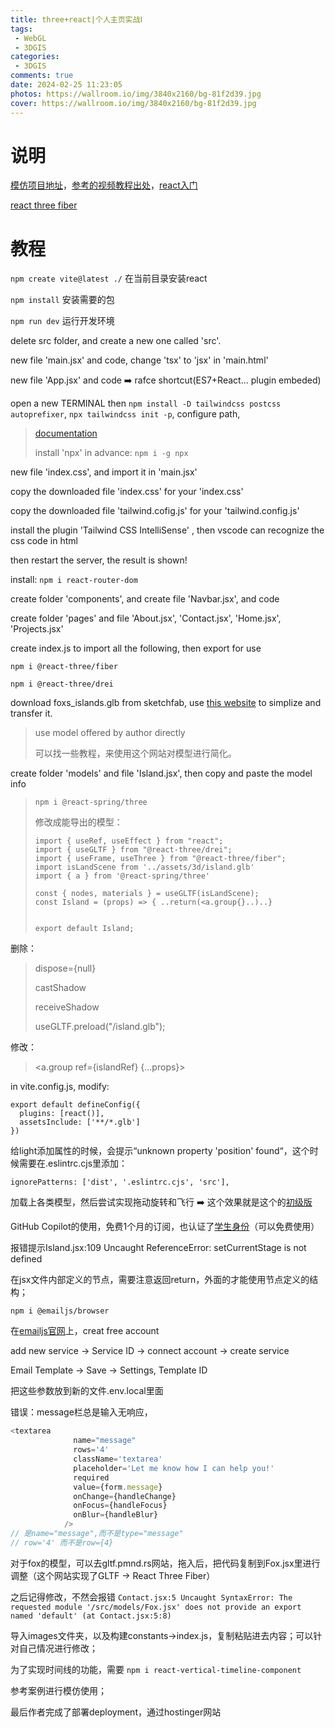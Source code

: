 ```yaml
---
title: three+react|个人主页实战Ⅰ
tags:
 - WebGL
 - 3DGIS
categories:
 - 3DGIS
comments: true
date: 2024-02-25 11:23:05
photos: https://wallroom.io/img/3840x2160/bg-81f2d39.jpg
cover: https://wallroom.io/img/3840x2160/bg-81f2d39.jpg
---
```

# 说明

[模仿项目地址](https://github.com/youxt-njnu/3d_portfolio_primary)，[参考的视频教程出处](https://www.youtube.com/watch?v=FkowOdMjvYo)，[react入门](https://juejin.cn/post/6960262593265025031)

[react three fiber](https://docs.pmnd.rs/react-three-fiber/getting-started/your-first-scene#adding-lights)

# 教程

`npm create vite@latest ./` 在当前目录安装react

`npm install` 安装需要的包

`npm run dev` 运行开发环境

delete src folder, and create a new one called 'src'.

new file 'main.jsx' and code, change 'tsx' to 'jsx' in 'main.html'

new file 'App.jsx' and code ➡️ rafce shortcut(ES7+React... plugin embeded)

open a new TERMINAL then `npm install -D tailwindcss postcss autoprefixer`, `npx tailwindcss init -p`, configure path,

> [documentation](https://tailwindcss.com/docs/installation)
>
> install 'npx' in advance: `npm i -g npx`

new file 'index.css', and import it in 'main.jsx'

copy the downloaded file 'index.css' for your 'index.css'

copy the downloaded file 'tailwind.cofig.js' for your 'tailwind.config.js'

install the plugin 'Tailwind CSS IntelliSense' , then vscode can recognize the css code in html

then restart the server, the result is shown!

install: `npm i react-router-dom`

create folder 'components', and create file 'Navbar.jsx', and code

create folder 'pages' and file 'About.jsx', 'Contact.jsx', 'Home.jsx', 'Projects.jsx'

create index.js to import all the following, then export for use

`npm i @react-three/fiber`

`npm i @react-three/drei`

download foxs_islands.glb from sketchfab, use [this website](https://gltf.pmnd.rs/) to simplize and transfer it.

> use model offered by author directly
>
> 可以找一些教程，来使用这个网站对模型进行简化。

create folder 'models' and file 'Island.jsx', then copy and paste the model info

> `npm i @react-spring/three`
>
> 修改成能导出的模型：
>
> ```
> import { useRef, useEffect } from "react";
> import { useGLTF } from "@react-three/drei";
> import { useFrame, useThree } from "@react-three/fiber";
> import isLandScene from '../assets/3d/island.glb'
> import { a } from '@react-spring/three'
>
> const { nodes, materials } = useGLTF(isLandScene);
> const Island = (props) => { ..return(<a.group{}..)..}
>
>
> export default Island;
> ```

删除：

> dispose={null}
>
> castShadow
>
> receiveShadow
>
> useGLTF.preload("/island.glb");

修改：

> <a.group ref={islandRef} {...props}>

in vite.config.js, modify:

```
export default defineConfig({
  plugins: [react()],
  assetsInclude: ['**/*.glb']
})
```

给light添加属性的时候，会提示“unknown property 'position' found“，这个时候需要在.eslintrc.cjs里添加：

`ignorePatterns: ['dist', '.eslintrc.cjs', 'src'],`

加载上各类模型，然后尝试实现拖动旋转和飞行 ➡️ 这个效果就是这个的[初级版](https://www.joshuas.world/)

GitHub Copilot的使用，免费1个月的订阅，也认证了[学生身份](https://education.github.com/discount_requests/application)（可以免费使用）

报错提示Island.jsx:109  Uncaught ReferenceError: setCurrentStage is not defined

在jsx文件内部定义的节点，需要注意返回return，外面的才能使用节点定义的结构；

```
npm i @emailjs/browser
```

在[emailjs官网](https://dashboard.emailjs.com/admin/templates/0hhd7hu/settings)上，creat free account

add new service → Service ID → connect account → create service

Email Template → Save → Settings, Template ID

把这些参数放到新的文件.env.local里面

错误：message栏总是输入无响应，

```js
<textarea
              name="message" 
              rows='4'
              className='textarea'
              placeholder='Let me know how I can help you!'
              required
              value={form.message}
              onChange={handleChange}
              onFocus={handleFocus}
              onBlur={handleBlur}
            />
// 是name="message",而不是type="message"
// row='4' 而不是row={4}
```

对于fox的模型，可以去gltf.pmnd.rs网站，拖入后，把代码复制到Fox.jsx里进行调整（这个网站实现了GLTF -> React Three Fiber）

之后记得修改，不然会报错 `Contact.jsx:5 Uncaught SyntaxError: The requested module '/src/models/Fox.jsx' does not provide an export named 'default' (at Contact.jsx:5:8)`

导入images文件夹，以及构建constants->index.js，复制粘贴进去内容；可以针对自己情况进行修改；

为了实现时间线的功能，需要 `npm i react-vertical-timeline-component`

参考案例进行模仿使用；

最后作者完成了部署deployment，通过hostinger网站

